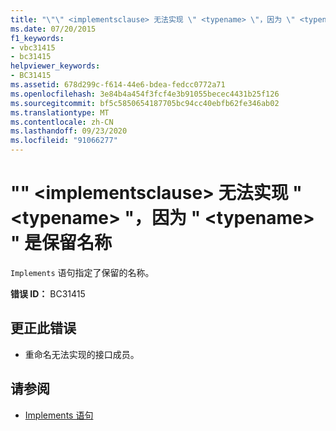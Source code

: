 ```yaml
---
title: "\"\" <implementsclause> 无法实现 \" <typename> \"，因为 \" <typename> \" 是保留名称"
ms.date: 07/20/2015
f1_keywords:
- vbc31415
- bc31415
helpviewer_keywords:
- BC31415
ms.assetid: 678d299c-f614-44e6-bdea-fedcc0772a71
ms.openlocfilehash: 3e84b4a454f3fcf4e3b91055becec4431b25f126
ms.sourcegitcommit: bf5c5850654187705bc94cc40ebfb62fe346ab02
ms.translationtype: MT
ms.contentlocale: zh-CN
ms.lasthandoff: 09/23/2020
ms.locfileid: "91066277"
---
```

# <a name="implementsclause-cannot-implement-typename-because-typename-is-a-reserved-name"></a>"" \<implementsclause> 无法实现 " \<typename> "，因为 " \<typename> " 是保留名称

`Implements` 语句指定了保留的名称。  
  
 **错误 ID：** BC31415  
  
## <a name="to-correct-this-error"></a>更正此错误  
  
- 重命名无法实现的接口成员。  
  
## <a name="see-also"></a>请参阅

- [Implements 语句](../language-reference/statements/implements-statement.md)
